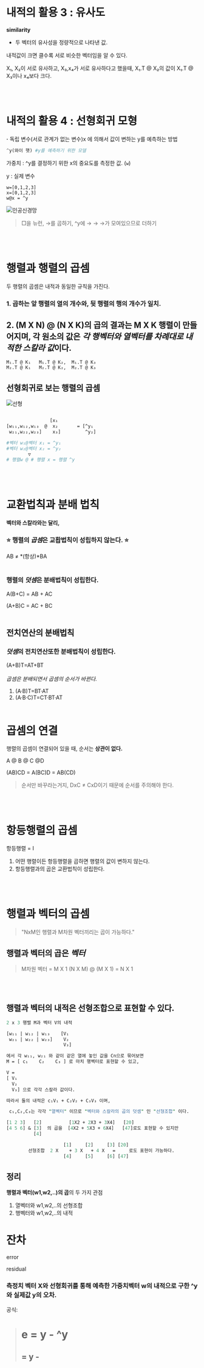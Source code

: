 # 내적의 활용 3 : **유사도**

**similarity**

- 두 벡터의 유사성을 정량적으로 나타낸 값.

내적값이 크면 클수록 서로 비슷한 벡터임을 알 수 있다.

X₁, X₂이 서로 유사하고, X₃,x₄가 서로 유사하다고 했을때, X₁.T @ X₂의 값이 X₁.T @ X₃이나 x₄보다 크다.

<br>
<br>

# 내적의 활용 4 : **선형회귀 모형**

**·** 독립 변수(서로 관계가 없는 변수)x 에 의해서 값이 변하는 y를 예측하는 방법

```py
^y(와이 햇) #y를 예측하기 위한 모델
```

가중치 : ^y를 결정하기 위한 x의 중요도를 측정한 값. (`w`)

y : 실제 변수

```
w=[0,1,2,3]
x=[0,1,2,3]
w@x = ^y
```

![인공신경망](https://tensorflowkorea.files.wordpress.com/2017/06/fig2-44.png?w=312&h=374)

> □을 뉴런, →를 곱하기, ^y에 → → →가 모여있으므로 더하기

<br>
<br>

# 행렬과 행렬의 곱셈

두 행렬의 곱셈은 내적과 동일한 규칙을 가진다.

### 1. 곱하는 앞 행렬의 열의 개수와, 뒷 행렬의 행의 개수가 일치.

## 2. (M X N) @ (N X K)의 곱의 결과는 M X K 행렬이 만들어지며, 각 원소의 값은 *각 행벡터와 열벡터를 차례대로 내적한 스칼라 값*이다.

```
M₁.T @ K₁   M₁.T @ K₂,  M₁.T @ K₃
M₂.T @ K₁   M₂.T @ K₂,  M₂.T @ K₃
```

## 선형회귀로 보는 행렬의 곱셈

![선형](../유사도.png)

```perl

                [x₁
[w₁₁,w₁₂,w₁₃  @  x₂       = [^y₁
 w₂₁,w₂₂,w₂₃]    x₃]         ^y₂]

#벡터 w₁@벡터 x₁ = ^y₁
#벡터 w₂@벡터 x₂ = ^y₂
        ▽
# 행렬w @ # 행렬 x = 행렬 ^y
```

<br>
<br>

# **교환법칙과 분배 법칙**

#### **벡터와 스칼라와는 달리,**

### ⭐ **행렬의 *곱셈*은 교홥법칙이 성립하지 않는다.** ⭐

AB ≠ *(항상)*BA
<br><br>

### **행렬의 *덧셈*은 분배법칙이 성립한다.**

A(B+C) = AB + AC

(A+B)C = AC + BC
<br><br>

## **전치연산의 분배법칙**

### ***덧셈*의 전치연산또한 분배법칙이 성립한다.**

(A+B)T=AT+BT
<br><br>
_곱셈은 분배되면서 곱셈의 순서가 바뀐다._

1. (A·B)T=BT·AT
2. (A·B·C)T=CT·BT·AT
   <br>
   <br>

# **곱셈의 연결**

행렬의 곱셈이 연결되어 있을 때, 순서는 **상관이 없다.**

A @ B @ C @D

(AB)CD = A(BC)D = AB(CD)

> 순서만 바꾸라는거지, DxC ≠ CxD이기 때문에 순서를 주의해야 한다.

<br>
<br>

# 항등행렬의 곱셈

항등행렬 = I

1. 어떤 행렬이든 항등행렬을 곱하면 행렬의 값이 변하지 않는다.
2. 항등행렬과의 곱은 교환법칙이 성립한다.

<br>
<br>

# 행렬과 벡터의 곱셈

> "NxM인 행렬과 M차원 벡터끼리는 곱이 가능하다."

## **행렬과 벡터의 곱은 _벡터_**

> M차원 벡터 = M X 1
> (N X M) @ (M X 1) = N X 1

<br>
<br>

## 행렬과 벡터의 내적은 선형조합으로 표현할 수 있다.

```perl
2 x 3 행렬 M과 벡터 V의 내적

[w₁₁ | w₁₂ | w₁₃    [V₁
 w₂₁ | w₂₂ | w₂₃]    V₂
                     V₃]

에서 각 w₁₁, w₂₁ 와 같이 같은 열에 놓인 값을 Cn으로 묶어보면
M = [ c₁    C₂    C₃ ] 로 마치 행벡터로 표현할 수 있고,

V =
[ V₁
  V₂
  V₃] 으로 각각 스칼라 값이다.

따라서 둘의 내적은 c₁V₁ + C₂V₂ + C₃V₃ 이며,

 c₁,C₂,C₃는 각각 "열벡터" 이므로 "벡터와 스칼라의 곱의 덧셈" 인 "선형조합" 이다.

[1 2 3]   [2]          [1X2 + 2X3 + 3X4]   [20]
[4 5 6] & [3]  의 곱을  [4X2 + 5X3 + 6X4]   [47]로도 표현할 수 있지만
          [4]

                     [1]     [2]     [3] [20]
        선형조합  2 X    + 3 X   + 4 X   =     로도 표현이 가능하다.
                     [4]     [5]     [6] [47]
```

## 정리

**행렬과 벡터(w1,w2,..)의 곱**의 두 가지 관점

1. 열벡터와 w1,w2,..의 선형조합
2. 행벡터와 w1,w2,..의 내적

# 잔차

error

residual

### 측정치 벡터 X와 선형회귀를 통해 예측한 가중치벡터 w의 내적으로 구한 ^y와 실제값 y의 오차.

공식:

> # e = y - ^y
>
> ## = y -
